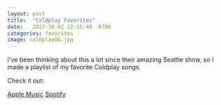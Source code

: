 ```yaml
---
layout: post
title:  "Coldplay Favorites"
date:   2017-10-02 22:15:40 -0700
categories: favorites
image: coldplayOG.jpg
---
```


I've been thinking about this a lot since their amazing Seattle show, so I made a playlist of my favorite Coldplay songs.

Check it out:

[Apple Music](https://itunes.apple.com/us/playlist/coldplay-favorites/idpl.u-VkVKcBo6PJG)
[Spotify](https://open.spotify.com/user/1246039606/playlist/2Vc0dUgUlgR1esSDJTzNqK)

